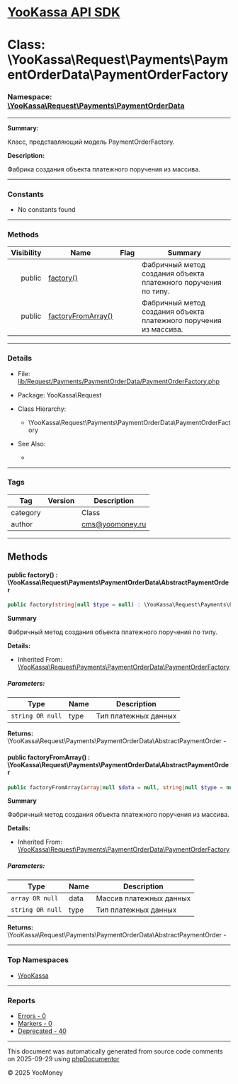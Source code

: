 # [YooKassa API SDK](../home.md)

# Class: \YooKassa\Request\Payments\PaymentOrderData\PaymentOrderFactory
### Namespace: [\YooKassa\Request\Payments\PaymentOrderData](../namespaces/yookassa-request-payments-paymentorderdata.md)
---
**Summary:**

Класс, представляющий модель PaymentOrderFactory.

**Description:**

Фабрика создания объекта платежного поручения из массива.

---
### Constants
* No constants found

---
### Methods
| Visibility | Name | Flag | Summary |
| ----------:| ---- | ---- | ------- |
| public | [factory()](../classes/YooKassa-Request-Payments-PaymentOrderData-PaymentOrderFactory.md#method_factory) |  | Фабричный метод создания объекта платежного поручения по типу. |
| public | [factoryFromArray()](../classes/YooKassa-Request-Payments-PaymentOrderData-PaymentOrderFactory.md#method_factoryFromArray) |  | Фабричный метод создания объекта платежного поручения из массива. |

---
### Details
* File: [lib/Request/Payments/PaymentOrderData/PaymentOrderFactory.php](../../lib/Request/Payments/PaymentOrderData/PaymentOrderFactory.php)
* Package: YooKassa\Request
* Class Hierarchy:
  * \YooKassa\Request\Payments\PaymentOrderData\PaymentOrderFactory

* See Also:
  * [](https://yookassa.ru/developers/api)

---
### Tags
| Tag | Version | Description |
| --- | ------- | ----------- |
| category |  | Class |
| author |  | cms@yoomoney.ru |

---
## Methods
<a name="method_factory" class="anchor"></a>
#### public factory() : \YooKassa\Request\Payments\PaymentOrderData\AbstractPaymentOrder

```php
public factory(string|null $type = null) : \YooKassa\Request\Payments\PaymentOrderData\AbstractPaymentOrder
```

**Summary**

Фабричный метод создания объекта платежного поручения по типу.

**Details:**
* Inherited From: [\YooKassa\Request\Payments\PaymentOrderData\PaymentOrderFactory](../classes/YooKassa-Request-Payments-PaymentOrderData-PaymentOrderFactory.md)

##### Parameters:
| Type | Name | Description |
| ---- | ---- | ----------- |
| <code lang="php">string OR null</code> | type  | Тип платежных данных |

**Returns:** \YooKassa\Request\Payments\PaymentOrderData\AbstractPaymentOrder - 


<a name="method_factoryFromArray" class="anchor"></a>
#### public factoryFromArray() : \YooKassa\Request\Payments\PaymentOrderData\AbstractPaymentOrder

```php
public factoryFromArray(array|null $data = null, string|null $type = null) : \YooKassa\Request\Payments\PaymentOrderData\AbstractPaymentOrder
```

**Summary**

Фабричный метод создания объекта платежного поручения из массива.

**Details:**
* Inherited From: [\YooKassa\Request\Payments\PaymentOrderData\PaymentOrderFactory](../classes/YooKassa-Request-Payments-PaymentOrderData-PaymentOrderFactory.md)

##### Parameters:
| Type | Name | Description |
| ---- | ---- | ----------- |
| <code lang="php">array OR null</code> | data  | Массив платежных данных |
| <code lang="php">string OR null</code> | type  | Тип платежных данных |

**Returns:** \YooKassa\Request\Payments\PaymentOrderData\AbstractPaymentOrder - 



---

### Top Namespaces

* [\YooKassa](../namespaces/yookassa.md)

---

### Reports
* [Errors - 0](../reports/errors.md)
* [Markers - 0](../reports/markers.md)
* [Deprecated - 40](../reports/deprecated.md)

---

This document was automatically generated from source code comments on 2025-09-29 using [phpDocumentor](http://www.phpdoc.org/)

&copy; 2025 YooMoney